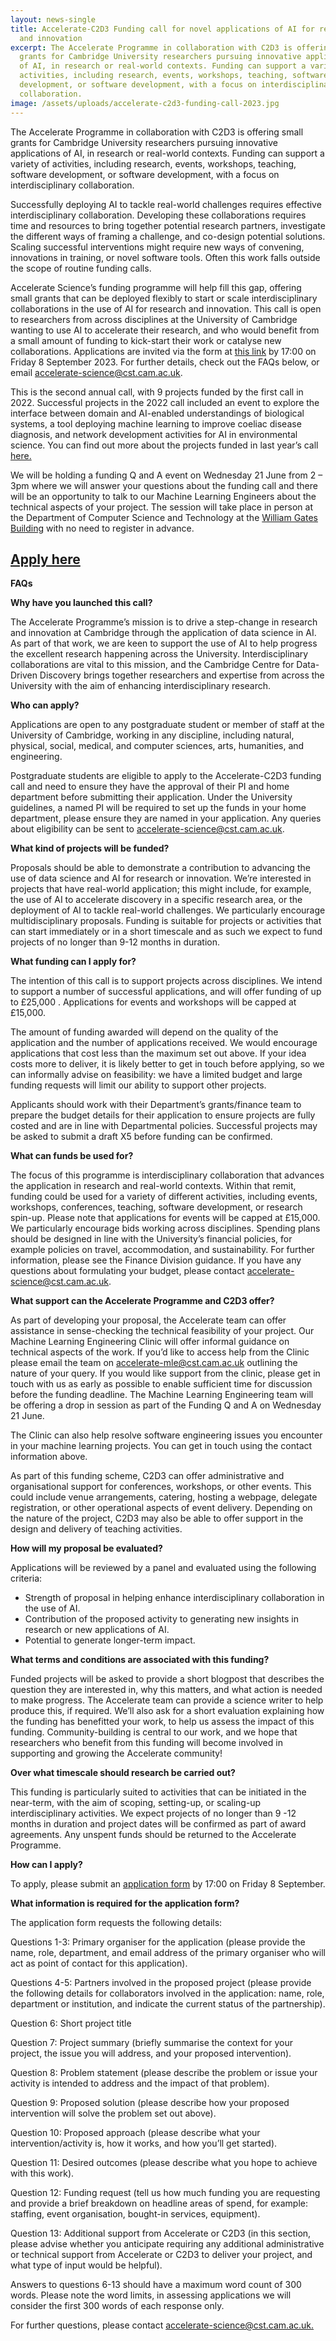 ```yaml
---
layout: news-single
title: Accelerate-C2D3 Funding call for novel applications of AI for research
  and innovation
excerpt: The Accelerate Programme in collaboration with C2D3 is offering small
  grants for Cambridge University researchers pursuing innovative applications
  of AI, in research or real-world contexts. Funding can support a variety of
  activities, including research, events, workshops, teaching, software
  development, or software development, with a focus on interdisciplinary
  collaboration.
image: /assets/uploads/accelerate-c2d3-funding-call-2023.jpg
---
```

The Accelerate Programme in collaboration with C2D3 is offering small grants for Cambridge University researchers pursuing innovative applications of AI, in research or real-world contexts. Funding can support a variety of activities, including research, events, workshops, teaching, software development, or software development, with a focus on interdisciplinary collaboration.

Successfully deploying AI to tackle real-world challenges requires effective interdisciplinary collaboration. Developing these collaborations requires time and resources to bring together potential research partners, investigate the different ways of framing a challenge, and co-design potential solutions. Scaling successful interventions might require new ways of convening, innovations in training, or novel software tools. Often this work falls outside the scope of routine funding calls.

Accelerate Science’s funding programme will help fill this gap, offering small grants that can be deployed flexibly to start or scale interdisciplinary collaborations in the use of AI for research and innovation.
This call is open to researchers from across disciplines at the University of Cambridge wanting to use AI to accelerate their research, and who would benefit from a small amount of funding to kick-start their work or catalyse new collaborations. Applications are invited via the form at [this link](https://forms.office.com/Pages/ResponsePage.aspx?id=RQSlSfq9eUut41R7TzmG6SaVOxbmBOdAg9GzbnrB5IRUQlpXNUVJWTkwMk5LMzM3SzdUVjhFTTFTWi4u) by 17:00 on Friday 8 September 2023. For further details, check out the FAQs below, or email [accelerate-science@cst.cam.ac.uk](accelerate-science@cst.cam.ac.uk).

This is the second annual call, with 9 projects funded by the first call in 2022. Successful projects in the 2022 call included an event to explore the interface between domain and AI-enabled understandings of biological systems, a tool deploying machine learning to improve coeliac disease diagnosis, and network development activities for AI in environmental science. You can find out more about the projects funded in last year’s call [here.](https://acceleratescience.github.io/news/2022-11-16-successfully-funded-projects-to-pursue-innovative-applications-of-ai-in-research-and-real-world-contexts.html) 

We will be holding a funding Q and A event on Wednesday 21 June from 2 – 3pm where we will answer your questions about the funding call and there will be an opportunity to talk to our Machine Learning Engineers about the technical aspects of your project. The session will take place in person at the Department of Computer Science and Technology at the [William Gates Building](https://map.cam.ac.uk/Computer+Laboratory) with no need to register in advance.

## [A﻿pply here](https://forms.office.com/Pages/ResponsePage.aspx?id=RQSlSfq9eUut41R7TzmG6SaVOxbmBOdAg9GzbnrB5IRUQlpXNUVJWTkwMk5LMzM3SzdUVjhFTTFTWi4u)

**FAQs**

**Why have you launched this call?**


The Accelerate Programme’s mission is to drive a step-change in research and innovation at Cambridge through the application of data science in AI. As part of that work, we are keen to support the use of AI to help progress the excellent research happening across the University. Interdisciplinary collaborations are vital to this mission, and the Cambridge Centre for Data-Driven Discovery brings together researchers and expertise from across the University with the aim of enhancing interdisciplinary research.

**Who can apply?**

Applications are open to any postgraduate student or member of staff at the University of Cambridge, working in any discipline, including natural, physical, social, medical, and computer sciences, arts, humanities, and engineering. 

Postgraduate students are eligible to apply to the Accelerate-C2D3 funding call and need to ensure they have the approval of their PI and home department before submitting their application. Under the University guidelines, a named PI will be required to set up the funds in your home department, please ensure they are named in your application. Any queries about eligibility can be sent to [accelerate-science@cst.cam.ac.uk](accelerate-science@cst.cam.ac.uk).

**What kind of projects will be funded?**

Proposals should be able to demonstrate a contribution to advancing the use of data science and AI for research or innovation. We’re interested in projects that have real-world application; this might include, for example, the use of AI to accelerate discovery in a specific research area, or the deployment of AI to tackle real-world challenges. We particularly encourage multidisciplinary proposals. Funding is suitable for projects or activities that can start immediately or in a short timescale and as such we expect to fund projects of no longer than 9-12 months in duration. 

**What funding can I apply for?**

The intention of this call is to support projects across disciplines. We intend to support a number of successful applications, and will offer funding of up to £25,000 . Applications for events and workshops will be capped at £15,000. 

The amount of funding awarded will depend on the quality of the application and the number of applications received. We would encourage applications that cost less than the maximum set out above. If your idea costs more to deliver, it is likely better to get in touch before applying, so we can informally advise on feasibility: we have a limited budget and large funding requests will limit our ability to support other projects.

Applicants should work with their Department’s grants/finance team to prepare the budget details for their application to ensure projects are fully costed and are in line with Departmental policies. Successful projects may be asked to submit a draft X5 before funding can be confirmed.

**What can funds be used for?**

The focus of this programme is interdisciplinary collaboration that advances the application in research and real-world contexts. Within that remit, funding could be used for a variety of different activities, including events, workshops, conferences, teaching, software development, or research spin-up. Please note that applications for events will be capped at £15,000. We particularly encourage bids working across disciplines.
Spending plans should be designed in line with the University’s financial policies, for example policies on travel, accommodation, and sustainability. For further information, please see the Finance Division guidance.
If you have any questions about formulating your budget, please contact [accelerate-science@cst.cam.ac.uk](accelerate-science@cst.cam.ac.uk).

**What support can the Accelerate Programme and C2D3 offer?**

As part of developing your proposal, the Accelerate team can offer assistance in sense-checking the technical feasibility of your project. Our Machine Learning Engineering Clinic will offer informal guidance on technical aspects of the work. If you’d like to access help from the Clinic please email the team on [accelerate-mle@cst.cam.ac.uk](accelerate-mle@cst.cam.ac.uk) outlining the nature of your query. If you would like support from the clinic, please get in touch with us as early as possible to enable sufficient time for discussion before the funding deadline.
The Machine Learning Engineering team will be offering a drop in session as part of the Funding Q and A on Wednesday 21 June. 

The Clinic can also help resolve software engineering issues you encounter in your machine learning projects. You can get in touch using the contact information above.

As part of this funding scheme, C2D3 can offer administrative and organisational support for conferences, workshops, or other events. This could include venue arrangements, catering, hosting a webpage, delegate registration, or other operational aspects of event delivery. Depending on the nature of the project, C2D3 may also be able to offer support in the design and delivery of teaching activities.

**How will my proposal be evaluated?**

Applications will be reviewed by a panel and evaluated using the following criteria: 

* Strength of proposal in helping enhance interdisciplinary collaboration in the use of AI.
* Contribution of the proposed activity to generating new insights in research or new applications of AI.
* Potential to generate longer-term impact.

**What terms and conditions are associated with this funding?**

Funded projects will be asked to provide a short blogpost that describes the question they are interested in, why this matters, and what action is needed to make progress. The Accelerate team can provide a science writer to help produce this, if required. We’ll also ask for a short evaluation explaining how the funding has benefitted your work, to help us assess the impact of this funding. Community-building is central to our work, and we hope that researchers who benefit from this funding will become involved in supporting and growing the Accelerate community!

**Over what timescale should research be carried out?**

This funding is particularly suited to activities that can be initiated in the near-term, with the aim of scoping, setting-up, or scaling-up interdisciplinary activities. We expect projects of no longer than 9 -12 months in duration and project dates will be confirmed as part of award agreements. Any unspent funds should be returned to the Accelerate Programme.

**How can I apply?**

To apply, please submit an [application form](https://forms.office.com/Pages/ResponsePage.aspx?id=RQSlSfq9eUut41R7TzmG6SaVOxbmBOdAg9GzbnrB5IRUQlpXNUVJWTkwMk5LMzM3SzdUVjhFTTFTWi4u) by 17:00 on Friday 8 September. 

**What information is required for the application form?**

The application form requests the following details: 

Questions 1-3: Primary organiser for the application (please provide the name, role, department, and email address of the primary organiser who will act as point of contact for this application). 

Questions 4-5: Partners involved in the proposed project (please provide the following details for collaborators involved in the application: name, role, department or institution, and indicate the current status of the partnership). 

Question 6: Short project title

Question 7: Project summary (briefly summarise the context for your project, the issue you will address, and your proposed intervention). 

Question 8: Problem statement (please describe the problem or issue your activity is intended to address and the impact of that problem). 

Question 9: Proposed solution (please describe how your proposed intervention will solve the problem set out above). 

Question 10: Proposed approach (please describe what your intervention/activity is, how it works, and how you’ll get started). 

Question 11: Desired outcomes (please describe what you hope to achieve with this work). 

Question 12: Funding request (tell us how much funding you are requesting and provide a brief breakdown on headline areas of spend, for example: staffing, event organisation, bought-in services, equipment). 

Question 13: Additional support from Accelerate or C2D3 (in this section, please advise whether you anticipate requiring any additional administrative or technical support from Accelerate or C2D3 to deliver your project, and what type of input would be helpful). 

Answers to questions 6-13 should have a maximum word count of 300 words. Please note the word limits, in assessing applications we will consider the first 300 words of each response only. 

For further questions, please contact [accelerate-science@cst.cam.ac.uk.](accelerate-science@cst.cam.ac.uk)